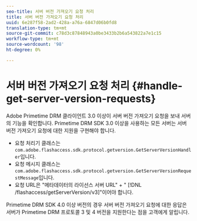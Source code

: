 ```yaml
---
seo-title: 서버 버전 가져오기 요청 처리
title: 서버 버전 가져오기 요청 처리
uuid: 6e287f58-2ad2-428a-a76a-6847d06b0fd8
translation-type: tm+mt
source-git-commit: c78d3c87848943a0be3433b2b6a543822a7e1c15
workflow-type: tm+mt
source-wordcount: '98'
ht-degree: 0%

---
```



# 서버 버전 가져오기 요청 처리 {#handle-get-server-version-requests}

Adobe Primetime DRM 클라이언트 3.0 이상이 서버 버전 가져오기 요청을 보내 서버의 기능을 확인합니다. Primetime DRM SDK 3.0 이상을 사용하는 모든 서버는 서버 버전 가져오기 요청에 대한 지원을 구현해야 합니다.

* 요청 처리기 클래스는 `com.adobe.flashaccess.sdk.protocol.getversion.GetServerVersionHandler`입니다.
* 요청 메시지 클래스는 `com.adobe.flashaccess.sdk.protocol.getversion.GetServerVersionRequestMessage`입니다.
* 요청 URL은 &quot;메타데이터의 라이선스 서버 URL&quot; + &quot; [!DNL /flashaccess/getServerVersion/v3]&quot;이어야 합니다.

Primetime DRM SDK 4.0 이상 버전의 경우 서버 버전 가져오기 요청에 대한 응답은 서버가 Primetime DRM 프로토콜 3 및 4 버전을 지원한다는 점을 고객에게 알립니다.
